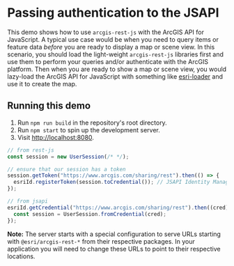 # Passing authentication to the JSAPI

This demo shows how to use `arcgis-rest-js` with the ArcGIS API for JavaScript. A typical use case would be when you need to query items or feature data _before_ you are ready to display a map or scene view. In this scenario, you should load the light-weight `arcgis-rest-js` libraries first and use them to perform your queries and/or authenticate with the ArcGIS platform. Then when you are ready to show a map or scene view, you would lazy-load the ArcGIS API for JavaScript with something like [esri-loader](https://github.com/Esri/esri-loader) and use it to create the map.

## Running this demo

1. Run `npm run build` in the repository's root directory.
1. Run `npm start` to spin up the development server.
1. Visit [http://localhost:8080](http://localhost:8080).

```js
// from rest-js
const session = new UserSession(/* */);

// ensure that our session has a token
session.getToken("https://www.arcgis.com/sharing/rest").then(() => {
  esriId.registerToken(session.toCredential()); // JSAPI Identity Manager
});

// from jsapi
esriId.getCredential("https://www.arcgis.com/sharing/rest").then((cred) => {
  const session = UserSession.fromCredential(cred);
});
```

**Note:** The server starts with a special configuration to serve URLs starting with `@esri/arcgis-rest-*` from their respective packages. In your application you will need to change these URLs to point to their respective locations.
